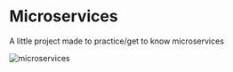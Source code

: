 # Microservices
A little project made to practice/get to know microservices

![microservices](https://i.imgur.com/mv2TDYu.jpeg)
